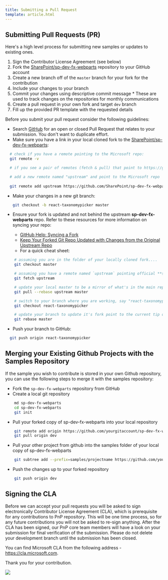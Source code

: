 ```yaml
---
title: Submitting a Pull Request
template: article.html
---
```


## Submitting Pull Requests (PR)

Here's a high level process for submitting new samples or updates to existing ones.

1. Sign the Contributor License Agreement (see below)
1. Fork the [SharePoint/sp-dev-fx-webparts](https://github.com/SharePoint/sp-dev-fx-webparts) repository to your GitHub account
1. Create a new branch off of the `master` branch for your fork for the contribution
1. Include your changes to your branch
1. Commit your changes using descriptive commit message * These are used to track changes on the repositories for monthly communications
1. Create a pull request in your own fork and target `dev` branch
1. Fill up the provided PR template with the requested details

Before you submit your pull request consider the following guidelines:

* Search [GitHub](https://github.com/SharePoint/sp-dev-fx-webparts/pulls) for an open or closed Pull Request
  that relates to your submission. You don't want to duplicate effort.
* Make sure you have a link in your local cloned fork to the [SharePoint/sp-dev-fx-webparts](https://github.com/SharePoint/sp-dev-fx-webparts):

```bash
  # check if you have a remote pointing to the Microsoft repo:
  git remote -v

  # if you see a pair of remotes (fetch & pull) that point to https://github.com/SharePoint/sp-dev-fx-webparts, you're ok... otherwise you need to add one

  # add a new remote named "upstream" and point to the Microsoft repo
  
  git remote add upstream https://github.com/SharePoint/sp-dev-fx-webparts.git
```

* Make your changes in a new git branch:

  ```bash
  git checkout -b react-taxonomypicker master
  ```

* Ensure your fork is updated and not behind the upstream **sp-dev-fx-webparts** repo. Refer to these resources for more information on syncing your repo:
  * [GitHub Help: Syncing a Fork](https://help.github.com/articles/syncing-a-fork/)
  * [Keep Your Forked Git Repo Updated with Changes from the Original Upstream Repo](http://www.andrewconnell.com/blog/keep-your-forked-git-repo-updated-with-changes-from-the-original-upstream-repo)
  * For a quick cheat sheet:

```bash
    # assuming you are in the folder of your locally cloned fork....
    git checkout master

    # assuming you have a remote named `upstream` pointing official **sp-dev-fx-webparts** repo
    git fetch upstream

    # update your local master to be a mirror of what's in the main repo
    git pull --rebase upstream master

    # switch to your branch where you are working, say "react-taxonomypicker"
    git checkout react-taxonomypicker

    # update your branch to update it's fork point to the current tip of master & put your changes on top of it
    git rebase master
```

* Push your branch to GitHub:

```bash
  git push origin react-taxonomypicker
```

## Merging your Existing Github Projects with the Samples Repository

If the sample you wish to contribute is stored in your own Github repository, you can use the following steps to merge it with the samples repository:

* Fork the `sp-dev-fx-webparts` repository from GitHub
* Create a local git repository

```bash
    md sp-dev-fx-webparts
    cd sp-dev-fx-webparts
    git init
```

* Pull your forked copy of sp-dev-fx-webparts into your local repository

```bash
    git remote add origin https://github.com/yourgitaccount/sp-dev-fx-webparts.git
    git pull origin dev
```

* Pull your other project from github into the samples folder of your local copy of sp-dev-fx-webparts

```bash
    git subtree add --prefix=samples/projectname https://github.com/yourgitaccount/projectname.git master
```

* Push the changes up to your forked repository

```bash
    git push origin dev
```

## Signing the CLA

Before we can accept your pull requests you will be asked to sign electronically Contributor License Agreement (CLA), which is prerequisite for any contributions to PnP repository. This will be one time process, so for any future contributions you will not be asked to re-sign anything. After the CLA has been signed, our PnP core team members will have a look on your submission for final verification of the submission. Please do not delete your development branch until the submission has been closed.

You can find Microsoft CLA from the following address - https://cla.microsoft.com. 

Thank you for your contribution.

<img src="https://telemetry.sharepointpnp.com/powerplatform-samples/docs/contributing/pullrequest" />